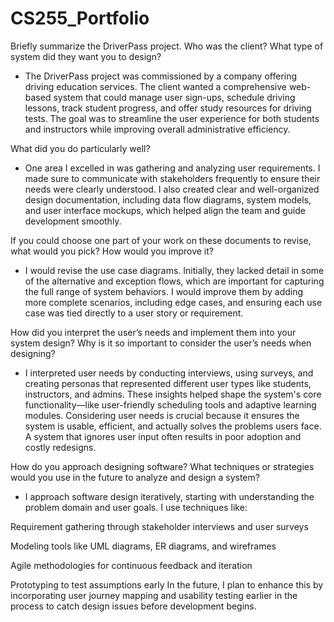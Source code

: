 # CS255_Portfolio

Briefly summarize the DriverPass project. Who was the client? What type of system did they want you to design?
- The DriverPass project was commissioned by a company offering driving education services. The client wanted a comprehensive web-based system that could manage user sign-ups, schedule driving lessons, track student progress, and offer study resources for driving tests. The goal was to streamline the user experience for both students and instructors while improving overall administrative efficiency.

What did you do particularly well?
- One area I excelled in was gathering and analyzing user requirements. I made sure to communicate with stakeholders frequently to ensure their needs were clearly understood. I also created clear and well-organized design documentation, including data flow diagrams, system models, and user interface mockups, which helped align the team and guide development smoothly.

If you could choose one part of your work on these documents to revise, what would you pick? How would you improve it?
- I would revise the use case diagrams. Initially, they lacked detail in some of the alternative and exception flows, which are important for capturing the full range of system behaviors. I would improve them by adding more complete scenarios, including edge cases, and ensuring each use case was tied directly to a user story or requirement.

How did you interpret the user’s needs and implement them into your system design? Why is it so important to consider the user’s needs when designing?
- I interpreted user needs by conducting interviews, using surveys, and creating personas that represented different user types like students, instructors, and admins. These insights helped shape the system's core functionality—like user-friendly scheduling tools and adaptive learning modules. Considering user needs is crucial because it ensures the system is usable, efficient, and actually solves the problems users face. A system that ignores user input often results in poor adoption and costly redesigns.

How do you approach designing software? What techniques or strategies would you use in the future to analyze and design a system?
- I approach software design iteratively, starting with understanding the problem domain and user goals. I use techniques like:

Requirement gathering through stakeholder interviews and user surveys

Modeling tools like UML diagrams, ER diagrams, and wireframes

Agile methodologies for continuous feedback and iteration

Prototyping to test assumptions early
In the future, I plan to enhance this by incorporating user journey mapping and usability testing earlier in the process to catch design issues before development begins.
